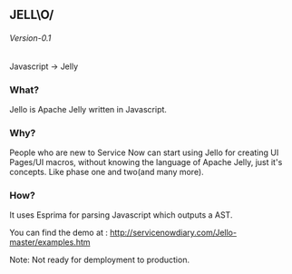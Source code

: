 ## JELL\O/
######  Version-0.1
Javascript → Jelly

### What?

Jello is Apache Jelly written in Javascript.

### Why?

People who are new to Service Now can start using Jello for creating UI Pages/UI macros, without knowing the language of Apache Jelly, just it's concepts. Like phase one and two(and many more).

### How?

It uses Esprima for parsing Javascript which outputs a AST.


You can find the demo at : http://servicenowdiary.com/Jello-master/examples.htm

Note: Not ready for demployment to production.
